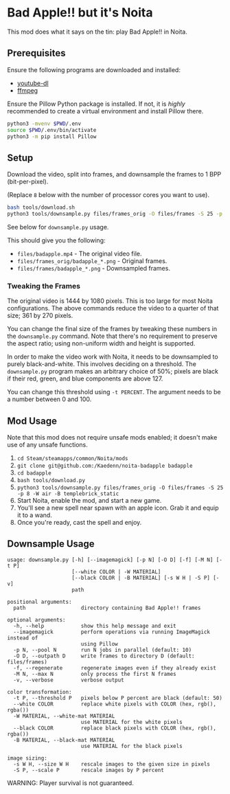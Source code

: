 # Bad Apple!! but it's Noita

This mod does what it says on the tin: play Bad Apple!! in Noita.

## Prerequisites

Ensure the following programs are downloaded and installed:

* [youtube-dl](http://ytdl-org.github.io/youtube-dl/)
* [ffmpeg](https://ffmpeg.org/download.html)

Ensure the Pillow Python package is installed. If not, it is _highly_ recommended to create a virtual environment and install Pillow there.

```bash
python3 -mvenv $PWD/.env
source $PWD/.env/bin/activate
python3 -m pip install Pillow
```

## Setup

Download the video, split into frames, and downsample the frames to 1 BPP (bit-per-pixel).

(Replace `8` below with the number of processor cores you want to use).

```bash
bash tools/download.sh
python3 tools/downsample.py files/frames_orig -O files/frames -S 25 -p 8
```

See below for `downsample.py` usage.

This should give you the following:

* `files/badapple.mp4` - The original video file.
* `files/frames_orig/badapple_*.png` - Original frames.
* `files/frames/badapple_*.png` - Downsampled frames.

### Tweaking the Frames

The original video is 1444 by 1080 pixels. This is too large for most Noita configurations. The above commands reduce the video to a quarter of that size; 361 by 270 pixels.

You can change the final size of the frames by tweaking these numbers in the `downsample.py` command. Note that there's no requirement to preserve the aspect ratio; using non-uniform width and height is supported.

In order to make the video work with Noita, it needs to be downsampled to purely black-and-white. This involves deciding on a threshold. The `downsample.py` program makes an arbitrary choice of 50%; pixels are black if their red, green, and blue components are above 127.

You can change this threshold using `-t PERCENT`. The argument needs to be a number between 0 and 100.

## Mod Usage

Note that this mod does not require unsafe mods enabled; it doesn't make use of any unsafe functions.

1. `cd Steam/steamapps/common/Noita/mods`
2. `git clone git@github.com:/Kaedenn/noita-badapple badapple`
3. `cd badapple`
4. `bash tools/download.py`
5. `python3 tools/downsample.py files/frames_orig -O files/frames -S 25 -p 8 -W air -B templebrick_static`
6. Start Noita, enable the mod, and start a new game.
7. You'll see a new spell near spawn with an apple icon. Grab it and equip it to a wand.
8. Once you're ready, cast the spell and enjoy.

## Downsample Usage

```
usage: downsample.py [-h] [--imagemagick] [-p N] [-O D] [-f] [-M N] [-t P]
                     [--white COLOR | -W MATERIAL]
                     [--black COLOR | -B MATERIAL] [-s W H | -S P] [-v]
                     path

positional arguments:
  path                  directory containing Bad Apple!! frames

optional arguments:
  -h, --help            show this help message and exit
  --imagemagick         perform operations via running ImageMagick instead of
                        using Pillow
  -p N, --pool N        run N jobs in parallel (default: 10)
  -O D, --outpath D     write frames to directory D (default: files/frames)
  -f, --regenerate      regenerate images even if they already exist
  -M N, --max N         only process the first N frames
  -v, --verbose         verbose output

color transformation:
  -t P, --threshold P   pixels below P percent are black (default: 50)
  --white COLOR         replace white pixels with COLOR (hex, rgb(), rgba())
  -W MATERIAL, --white-mat MATERIAL
                        use MATERIAL for the white pixels
  --black COLOR         replace black pixels with COLOR (hex, rgb(), rgba())
  -B MATERIAL, --black-mat MATERIAL
                        use MATERIAL for the black pixels

image sizing:
  -s W H, --size W H    rescale images to the given size in pixels
  -S P, --scale P       rescale images by P percent
```

WARNING: Player survival is not guaranteed.

